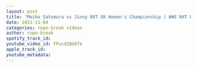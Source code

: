 ```yaml
---
layout: post
title: "Meiko Satomura vs Jinny NXT UK Women's Championship | WWE NXT UK Highlights"
date: 2021-11-04
categories: rope-break videos
author: rope-break
spotify_track_id: 
youtube_video_id: FPus42BG8fk
apple_track_id: 
youtube_metadata: 
---
```

